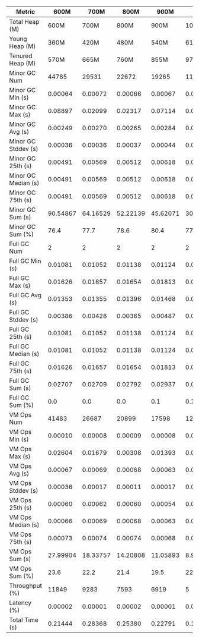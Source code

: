 | Metric | 600M | 700M | 800M | 900M | 1GB | 2GB | 4GB | 8GB |
|------|----|----|----|----|---|---|---|---|
| Total Heap (M) | 600M | 700M | 800M | 900M | 1024M | 2048M | 4096M | 8192M |
| Young Heap (M) | 360M | 420M | 480M | 540M | 614M | 1228M | 2456M | 4912M |
| Tenured Heap (M) | 570M | 665M | 760M | 855M | 973M | 1946M | 3892M | 7784M |
| Minor GC Num | 44785 | 29531 | 22672 | 19265 | 11111 | 4456 | 2158 | 1063 |
| Minor GC Min (s) | 0.00064 | 0.00072 | 0.00066 | 0.00067 | 0.00079 | 0.00119 | 0.00135 | 0.00162 |
| Minor GC Max (s) | 0.08897 | 0.02099 | 0.02317 | 0.07114 | 0.08141 | 0.14326 | 0.11311 | 0.03577 |
| Minor GC Avg (s) | 0.00249 | 0.00270 | 0.00265 | 0.00284 | 0.00235 | 0.00566 | 0.00514 | 0.00577 |
| Minor GC Stddev (s) | 0.00036 | 0.00036 | 0.00037 | 0.00044 | 0.00039 | 0.00085 | 0.00096 | 0.00053 |
| Minor GC 25th (s) | 0.00491 | 0.00569 | 0.00512 | 0.00618 | 0.00284 | 0.01027 | 0.00868 | 0.00960 |
| Minor GC Median (s) | 0.00491 | 0.00569 | 0.00512 | 0.00618 | 0.00284 | 0.01027 | 0.00868 | 0.00987 |
| Minor GC 75th (s) | 0.00491 | 0.00569 | 0.00512 | 0.00618 | 0.00345 | 0.01027 | 0.00868 | 0.01017 |
| Minor GC Sum (s) | 90.54867 | 64.16529 | 52.22139 | 45.62071 | 30.37937 | 20.86251 | 13.63054 | 10.81798 |
| Minor GC Sum (%) | 76.4 | 77.7 | 78.6 | 80.4 | 77.3 | 83.9 | 85.2 | 83.5 |
| Full GC Num | 2 | 2 | 2 | 2 | 2 | 2 | 2 | 2 |
| Full GC Min (s) | 0.01081 | 0.01052 | 0.01138 | 0.01124 | 0.01082 | 0.01555 | 0.02106 | 0.03466 |
| Full GC Max (s) | 0.01626 | 0.01657 | 0.01654 | 0.01813 | 0.01695 | 0.02133 | 0.03562 | 0.06407 |
| Full GC Avg (s) | 0.01353 | 0.01355 | 0.01396 | 0.01468 | 0.01389 | 0.01844 | 0.02834 | 0.04936 |
| Full GC Stddev (s) | 0.00386 | 0.00428 | 0.00365 | 0.00487 | 0.00433 | 0.00409 | 0.01029 | 0.02080 |
| Full GC 25th (s) | 0.01081 | 0.01052 | 0.01138 | 0.01124 | 0.01082 | 0.01555 | 0.02106 | 0.03466 |
| Full GC Median (s) | 0.01081 | 0.01052 | 0.01138 | 0.01124 | 0.01082 | 0.01555 | 0.02106 | 0.03466 |
| Full GC 75th (s) | 0.01626 | 0.01657 | 0.01654 | 0.01813 | 0.01695 | 0.02133 | 0.03562 | 0.06407 |
| Full GC Sum (s) | 0.02707 | 0.02709 | 0.02792 | 0.02937 | 0.02777 | 0.03688 | 0.05668 | 0.09873 |
| Full GC Sum (%) | 0.0 | 0.0 | 0.0 | 0.1 | 0.1 | 0.1 | 0.4 | 0.8 |
| VM Ops Num | 41483 | 26687 | 20899 | 17598 | 12054 | 5442 | 3113 | 2070 |
| VM Ops Min (s) | 0.00010 | 0.00008 | 0.00009 | 0.00008 | 0.00008 | 0.00010 | 0.00011 | 0.00006 |
| VM Ops Max (s) | 0.02604 | 0.01679 | 0.00308 | 0.01393 | 0.00239 | 0.00203 | 0.00213 | 0.00555 |
| VM Ops Avg (s) | 0.00067 | 0.00069 | 0.00068 | 0.00063 | 0.00074 | 0.00073 | 0.00074 | 0.00099 |
| VM Ops Stddev (s) | 0.00036 | 0.00017 | 0.00011 | 0.00017 | 0.00008 | 0.00012 | 0.00018 | 0.00033 |
| VM Ops 25th (s) | 0.00060 | 0.00062 | 0.00060 | 0.00054 | 0.00070 | 0.00071 | 0.00060 | 0.00073 |
| VM Ops Median (s) | 0.00066 | 0.00069 | 0.00068 | 0.00063 | 0.00073 | 0.00074 | 0.00080 | 0.00095 |
| VM Ops 75th (s) | 0.00073 | 0.00074 | 0.00074 | 0.00068 | 0.00077 | 0.00079 | 0.00086 | 0.00126 |
| VM Ops Sum (s) | 27.99904 | 18.33757 | 14.20808 | 11.05893 | 8.90448 | 3.97042 | 2.30802 | 2.04421 |
| VM Ops Sum (%) | 23.6 | 22.2 | 21.4 | 19.5 | 22.7 | 16.0 | 14.4 | 15.8 |
| Throughput (%) | 11849 | 9283 | 7593 | 6919 | 5 | 5 | 3 | 3 |
| Latency (%) | 0.00002 | 0.00001 | 0.00002 | 0.00001 | 0.00004 | 0.00007 | 0.00006 | 0.00004 |
| Total Time (s) | 0.21444 | 0.28368 | 0.25380 | 0.22791 | 0.10451 | 0.07618 | 0.07880 | 0.08403 |
